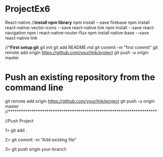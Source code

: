 # ProjectEx6
React-native
//**************install npm library**************
npm install --save firebase
npm install react-native-vector-icons --save
react-native link
npm install --save react-navigation
npm i react-native-router-flux
npm install native-base --save
react-native link

//***************First setup git**************
git init
git add README.md
git commit -m "first commit"
git remote add origin https://github.com/your/link/project
git push -u origin master
 
# Push an existing repository from the command line
 
git remote add origin https://github.com/your/link/project
git push -u origin master
//**********************************************************************

//Push Project

1> git add .

2> git commit -m "Add existing file"

3> git push origin your-branch

 
